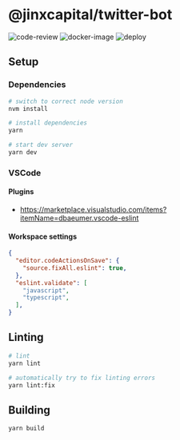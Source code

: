 # @jinxcapital/twitter-bot

![code-review](https://github.com/jinxcapital/twitter-bot/workflows/code-review/badge.svg)
![docker-image](https://github.com/jinxcapital/twitter-bot/workflows/docker-image/badge.svg)
![deploy](https://github.com/jinxcapital/twitter-bot/workflows/deploy/badge.svg)

## Setup

### Dependencies

```bash
# switch to correct node version
nvm install

# install dependencies
yarn

# start dev server
yarn dev
```


### VSCode

#### Plugins

- https://marketplace.visualstudio.com/items?itemName=dbaeumer.vscode-eslint

#### Workspace settings

```json
{
  "editor.codeActionsOnSave": {
    "source.fixAll.eslint": true,
  },
  "eslint.validate": [
    "javascript",
    "typescript",
  ],
}
```

## Linting

```bash
# lint
yarn lint

# automatically try to fix linting errors
yarn lint:fix
```

## Building

```bash
yarn build
```
